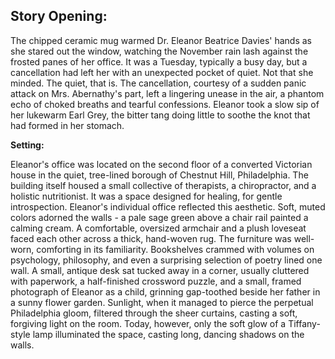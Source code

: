 ## Story Opening:

The chipped ceramic mug warmed Dr. Eleanor Beatrice Davies' hands as she stared out the window, watching the November rain lash against the frosted panes of her office. It was a Tuesday, typically a busy day, but a cancellation had left her with an unexpected pocket of quiet. Not that she minded. The quiet, that is. The cancellation, courtesy of a sudden panic attack on Mrs. Abernathy's part, left a lingering unease in the air, a phantom echo of choked breaths and tearful confessions. Eleanor took a slow sip of her lukewarm Earl Grey, the bitter tang doing little to soothe the knot that had formed in her stomach.

**Setting:**

Eleanor's office was located on the second floor of a converted Victorian house in the quiet, tree-lined borough of Chestnut Hill, Philadelphia. The building itself housed a small collective of therapists, a chiropractor, and a holistic nutritionist. It was a space designed for healing, for gentle introspection. Eleanor's individual office reflected this aesthetic. Soft, muted colors adorned the walls - a pale sage green above a chair rail painted a calming cream. A comfortable, oversized armchair and a plush loveseat faced each other across a thick, hand-woven rug. The furniture was well-worn, comforting in its familiarity. Bookshelves crammed with volumes on psychology, philosophy, and even a surprising selection of poetry lined one wall. A small, antique desk sat tucked away in a corner, usually cluttered with paperwork, a half-finished crossword puzzle, and a small, framed photograph of Eleanor as a child, grinning gap-toothed beside her father in a sunny flower garden. Sunlight, when it managed to pierce the perpetual Philadelphia gloom, filtered through the sheer curtains, casting a soft, forgiving light on the room. Today, however, only the soft glow of a Tiffany-style lamp illuminated the space, casting long, dancing shadows on the walls.
